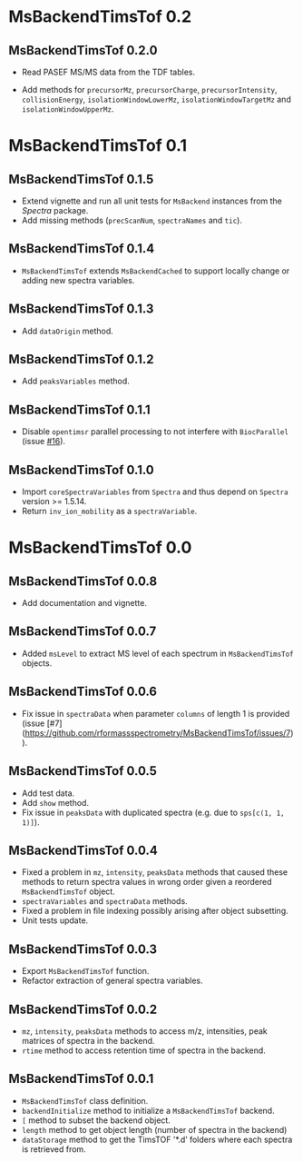 # MsBackendTimsTof 0.2

## MsBackendTimsTof 0.2.0

- Read PASEF MS/MS data from the TDF tables.

- Add methods for `precursorMz`, `precursorCharge`, `precursorIntensity`, `collisionEnergy`,   `isolationWindowLowerMz`, `isolationWindowTargetMz` and `isolationWindowUpperMz`.



# MsBackendTimsTof 0.1

## MsBackendTimsTof 0.1.5

- Extend vignette and run all unit tests for `MsBackend` instances from the
  *Spectra* package.
- Add missing methods (`precScanNum`, `spectraNames` and `tic`).

## MsBackendTimsTof 0.1.4

- `MsBackendTimsTof` extends `MsBackendCached` to support locally change or
  adding new spectra variables.

## MsBackendTimsTof 0.1.3

- Add `dataOrigin` method.

## MsBackendTimsTof 0.1.2

- Add `peaksVariables` method.

## MsBackendTimsTof 0.1.1

- Disable `opentimsr` parallel processing to not interfere with `BiocParallel`
  (issue
  [#16](https://github.com/rformassspectrometry/MsBackendTimsTof/issues/16)).

## MsBackendTimsTof 0.1.0

- Import `coreSpectraVariables` from `Spectra` and thus depend on `Spectra`
  version >= 1.5.14.
- Return `inv_ion_mobility` as a `spectraVariable`.

# MsBackendTimsTof 0.0

## MsBackendTimsTof 0.0.8

- Add documentation and vignette.

## MsBackendTimsTof 0.0.7

- Added `msLevel` to extract MS level of each spectrum in `MsBackendTimsTof`
  objects.

## MsBackendTimsTof 0.0.6

- Fix issue in `spectraData` when parameter `columns` of length 1 is provided
  (issue [#7]
  (https://github.com/rformassspectrometry/MsBackendTimsTof/issues/7)).

## MsBackendTimsTof 0.0.5

- Add test data.
- Add `show` method.
- Fix issue in `peaksData` with duplicated spectra (e.g. due to
  `sps[c(1, 1, 1)]`).

## MsBackendTimsTof 0.0.4

- Fixed a problem in `mz`, `intensity`, `peaksData` methods that caused these
  methods to return spectra values in wrong order given a reordered
  `MsBackendTimsTof` object.
- `spectraVariables` and `spectraData` methods.
- Fixed a problem in file indexing possibly arising after object subsetting.
- Unit tests update.

## MsBackendTimsTof 0.0.3

- Export `MsBackendTimsTof` function.
- Refactor extraction of general spectra variables.

## MsBackendTimsTof 0.0.2

- `mz`, `intensity`, `peaksData` methods to access m/z, intensities, peak
  matrices of spectra in the backend.
- `rtime` method to access retention time of spectra in the backend.

## MsBackendTimsTof 0.0.1

- `MsBackendTimsTof` class definition.
- `backendInitialize` method to initialize a `MsBackendTimsTof` backend.
- `[` method to subset the backend object.
- `length` method to get object length (number of spectra in the backend)
- `dataStorage` method to get the TimsTOF ’*.d’ folders where each spectra is
  retrieved from.
